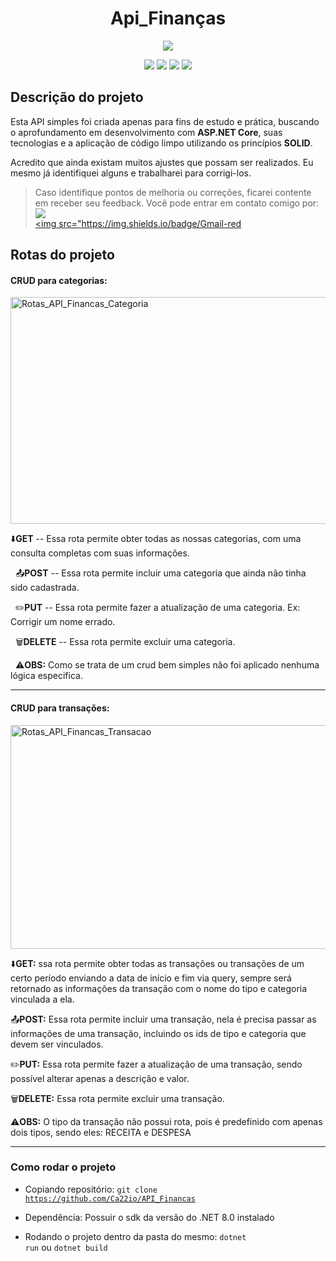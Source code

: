 <h1 align="center"><b>Api_Finanças</b></h1>

<p align="center">
<img loading="lazy" src="http://img.shields.io/static/v1?label=STATUS&message=EM%20DESENVOLVIMENTO&color=GREEN&style=for-the-badge"/>
</p>
<p align="center">
  <img src="https://img.shields.io/badge/.NET-8.0-green"/>
  <img src="https://img.shields.io/badge/ASP.NET-Framework-blue"/>
  <img src="https://img.shields.io/badge/Entity-Framework-blue"/>
  <img src="https://img.shields.io/badge/SqLite-SQL-blue"/>
</p>

<h2>Descrição do projeto</h2>

 Esta API simples foi criada apenas para fins de estudo e prática, buscando o aprofundamento em desenvolvimento com **ASP.NET Core**, suas tecnologias e a aplicação de código limpo utilizando os princípios **SOLID**.

 Acredito que ainda existam muitos ajustes que possam ser realizados. Eu mesmo já identifiquei alguns e trabalharei para corrigi-los.

> Caso identifique pontos de melhoria ou correções, ficarei contente em receber seu feedback. Você pode entrar em contato comigo por:<br>
  <a href="https://www.linkedin.com/in/cassio-bindaco" target="_blank" rel="noopener noreferrer"><img src="https://img.shields.io/badge/Linkedin-blue"/></a> <br>
  <a href="mailto:bindaco77@gmail.com?subject=FeedBack%20de%20OAPI_Finanças" target="_blank" rel="noopener noreferrer"><img src="https://img.shields.io/badge/Gmail-red</a>

<h2>Rotas do projeto</h2>

<h4>CRUD para categorias:</h4>

<img width="1838" height="363" alt="Rotas_API_Financas_Categoria" src="https://github.com/user-attachments/assets/e6b2f303-8695-45e4-9078-8291068e423a" />

  ⬇️**GET** -- Essa rota permite obter todas as nossas categorias, com uma consulta completas com suas informações.

  📤**POST** -- Essa rota permite incluir uma categoria que ainda não tinha sido cadastrada.

  ✏️**PUT** -- Essa rota permite fazer a atualização de uma categoria. Ex: Corrigir um nome errado.

  🗑️**DELETE** -- Essa rota permite excluir uma categoria.

  ⚠️**OBS:** Como se trata de um crud bem simples não foi aplicado nenhuma lógica especifica.
  
<hr>

<h4>CRUD para transações:</h4>
<img width="1838" height="358" alt="Rotas_API_Financas_Transacao" src="https://github.com/user-attachments/assets/fb55e610-83ec-4788-8cc2-f3e80e34d8d5" />

⬇️**GET:** ssa rota permite obter todas as transações ou transações de um certo período enviando a data de início e fim via query, sempre será retornado as informações
da transação com o nome do tipo e categoria vinculada a ela.

📤**POST:** Essa rota permite incluir uma transação, nela é precisa passar as informações de uma transação, incluindo os ids de tipo e categoria que devem ser vinculados.

✏️**PUT:** Essa rota permite fazer a atualização de uma transação, sendo possível alterar apenas a descrição e valor.

🗑️**DELETE:** Essa rota permite excluir uma transação.

⚠️**OBS:** O tipo da transação não possui rota, pois é predefinido com apenas dois tipos, sendo eles: RECEITA e DESPESA

<hr>

<h3>Como rodar o projeto</h3>

- Copiando repositório:
  <code>git clone https://github.com/Ca22io/API_Financas</code>
  
- Dependência:
  Possuir o sdk da versão do .NET 8.0 instalado
  
- Rodando o projeto dentro da pasta do mesmo:
  <code>dotnet run</code> ou <code>dotnet build</code>

